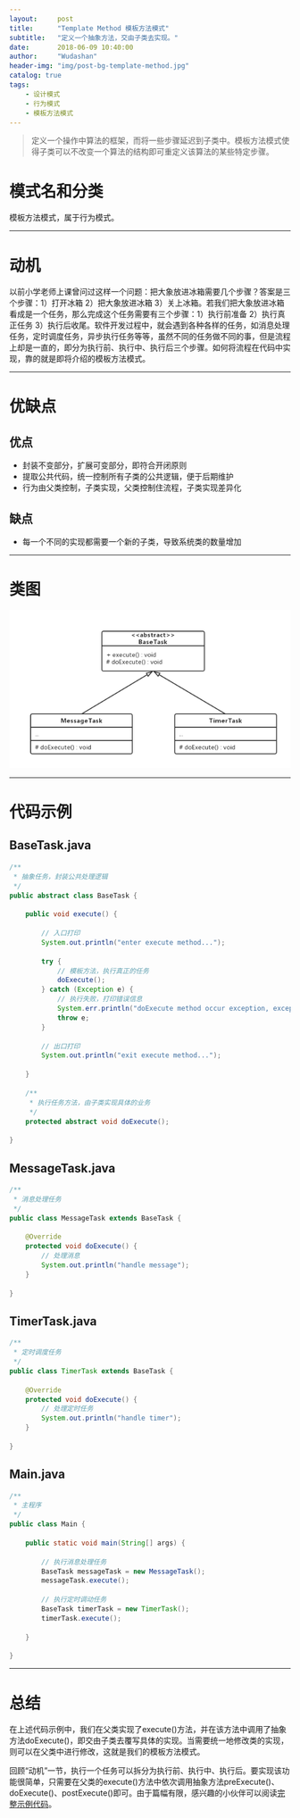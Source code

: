 ```yaml
---
layout:     post
title:      "Template Method 模板方法模式"
subtitle:   "定义一个抽象方法，交由子类去实现。"
date:       2018-06-09 10:40:00
author:     "Wudashan"
header-img: "img/post-bg-template-method.jpg"
catalog: true
tags:
    - 设计模式
    - 行为模式
    - 模板方法模式
---
```


> 定义一个操作中算法的框架，而将一些步骤延迟到子类中。模板方法模式使得子类可以不改变一个算法的结构即可重定义该算法的某些特定步骤。

# 模式名和分类

模板方法模式，属于行为模式。

---

# 动机

以前小学老师上课曾问过这样一个问题：把大象放进冰箱需要几个步骤？答案是三个步骤：1）打开冰箱 2）把大象放进冰箱 3）关上冰箱。若我们把大象放进冰箱看成是一个任务，那么完成这个任务需要有三个步骤：1）执行前准备 2）执行真正任务 3）执行后收尾。软件开发过程中，就会遇到各种各样的任务，如消息处理任务，定时调度任务，异步执行任务等等，虽然不同的任务做不同的事，但是流程上却是一直的，即分为执行前、执行中、执行后三个步骤。如何将流程在代码中实现，靠的就是即将介绍的模板方法模式。

---

# 优缺点

## 优点

* 封装不变部分，扩展可变部分，即符合开闭原则
* 提取公共代码，统一控制所有子类的公共逻辑，便于后期维护
* 行为由父类控制，子类实现，父类控制住流程，子类实现差异化

## 缺点

* 每一个不同的实现都需要一个新的子类，导致系统类的数量增加

---

# 类图

![](https://raw.githubusercontent.com/wudashan/blog-picture/master/template-method/%E6%A8%A1%E6%9D%BF%E6%96%B9%E6%B3%95%E6%A8%A1%E5%BC%8F.png)

---

# 代码示例

## BaseTask.java

```java
/**
 * 抽象任务，封装公共处理逻辑
 */
public abstract class BaseTask {

    public void execute() {

        // 入口打印
        System.out.println("enter execute method...");

        try {
            // 模板方法，执行真正的任务
            doExecute();
        } catch (Exception e) {
            // 执行失败，打印错误信息
            System.err.println("doExecute method occur exception, exception:" + e);
            throw e;
        }

        // 出口打印
        System.out.println("exit execute method...");

    }

    /**
     * 执行任务方法，由子类实现具体的业务
     */
    protected abstract void doExecute();

}
```

## MessageTask.java

```java
/**
 * 消息处理任务
 */
public class MessageTask extends BaseTask {

    @Override
    protected void doExecute() {
        // 处理消息
        System.out.println("handle message");
    }

}
```

## TimerTask.java

```java
/**
 * 定时调度任务
 */
public class TimerTask extends BaseTask {

    @Override
    protected void doExecute() {
        // 处理定时任务
        System.out.println("handle timer");
    }

}
```

## Main.java

```java
/**
 * 主程序
 */
public class Main {

    public static void main(String[] args) {
        
        // 执行消息处理任务
        BaseTask messageTask = new MessageTask();
        messageTask.execute();
        
        // 执行定时调动任务
        BaseTask timerTask = new TimerTask();
        timerTask.execute();

    }

}
```

---

# 总结

在上述代码示例中，我们在父类实现了execute()方法，并在该方法中调用了抽象方法doExecute()，即交由子类去覆写具体的实现。当需要统一地修改类的实现，则可以在父类中进行修改，这就是我们的模板方法模式。

回顾“动机”一节，执行一个任务可以拆分为执行前、执行中、执行后。要实现该功能很简单，只需要在父类的execute()方法中依次调用抽象方法preExecute()、doExecute()、postExecute()即可。由于篇幅有限，感兴趣的小伙伴可以阅读[完整示例代码](https://github.com/wudashan/common-task)。


